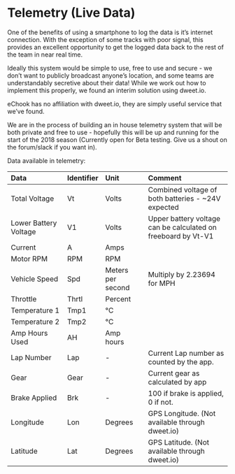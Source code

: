 # Telemetry \(Live Data\)

One of the benefits of using a smartphone to log the data is it’s internet connection. With the exception of some tracks with poor signal, this provides an excellent opportunity to get the logged data back to the rest of the team in near real time.

Ideally this system would be simple to use, free to use and secure - we don’t want to publicly broadcast anyone’s location, and some teams are understandably secretive about their data! While we work out how to implement this properly, we found an interim solution using dweet.io.

eChook has no affiliation with dweet.io, they are simply useful service that we’ve found.

We are in the process of building an in house telemetry system that will be both private and free to use - hopefully this will be up and running for the start of the 2018 season \(Currently open for Beta testing. Give us a shout on the forum/slack if you want in\).

Data available in telemetry:

| **Data** | **Identifier** | **Unit** | **Comment** |
| :--- | :--- | :--- | :--- |
| Total Voltage | Vt | Volts | Combined voltage of both batteries - ~24V expected |
| Lower Battery Voltage | V1 | Volts | Upper battery voltage can be calculated on freeboard by Vt-V1 |
| Current | A | Amps |  |
| Motor RPM | RPM | RPM |  |
| Vehicle Speed | Spd | Meters per second | Multiply by 2.23694 for MPH |
| Throttle | Thrtl | Percent |  |
| Temperature 1 | Tmp1 | °C |  |
| Temperature 2 | Tmp2 | °C |  |
| Amp Hours Used | AH | Amp hours |  |
| Lap Number | Lap | - | Current Lap number as counted by the app. |
| Gear | Gear | - | Current gear as calculated by app |
| Brake Applied | Brk | - | 100 if brake is applied, 0 if not. |
| Longitude | Lon | Degrees | GPS Longitude. \(Not available through dweet.io\) |
| Latitude | Lat | Degrees | GPS Latitude. \(Not available through dweet.io\) |


